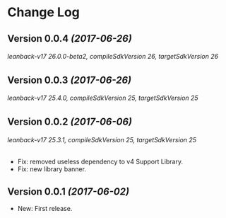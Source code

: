 Change Log
==========

## Version 0.0.4 *(2017-06-26)*
###### leanback-v17 26.0.0-beta2, compileSdkVersion 26, targetSdkVersion 26

## Version 0.0.3 *(2017-06-26)*
###### leanback-v17 25.4.0, compileSdkVersion 25, targetSdkVersion 25

## Version 0.0.2 *(2017-06-06)*
###### leanback-v17 25.3.1, compileSdkVersion 25, targetSdkVersion 25
 * Fix: removed useless dependency to v4 Support Library.
 * Fix: new library banner.

## Version 0.0.1 *(2017-06-02)*
 * New: First release.
 

